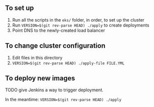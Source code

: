 To set up
---------

1. Run all the scripts in the `eks/` folder, in order, to set up the cluster
1. Run `VERSION=$(git rev-parse HEAD) ./apply` to create deployments
1. Point DNS to the newly-created load balancer

To change cluster configuration
-------------------------------

1. Edit files in this directory
1. `VERSION=$(git rev-parse HEAD) ./apply-file FILE.YML`

To deploy new images
--------------------

TODO give Jenkins a way to trigger deployment.

In the meantime: `VERSION=$(git rev-parse HEAD) ./apply`
